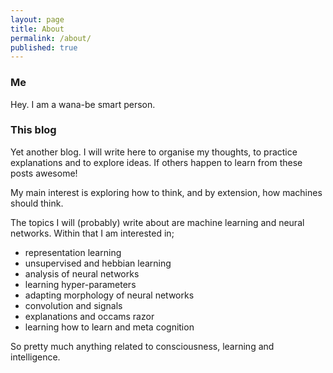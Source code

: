 ```yaml
---
layout: page
title: About
permalink: /about/
published: true
---
```


### Me

Hey. I am a wana-be smart person.

### This blog

Yet another blog. I will write here to organise my thoughts, to practice explanations and to explore ideas.
If others happen to learn from these posts awesome!

My main interest is exploring how to think, and by extension, how machines should think.

The topics I will (probably) write about are machine learning and neural networks. Within that I am interested in;

* representation learning
* unsupervised and hebbian learning
* analysis of neural networks
* learning hyper-parameters
* adapting morphology of neural networks
* convolution and signals
* explanations and occams razor
* learning how to learn and meta cognition 

So pretty much anything related to consciousness, learning and intelligence.